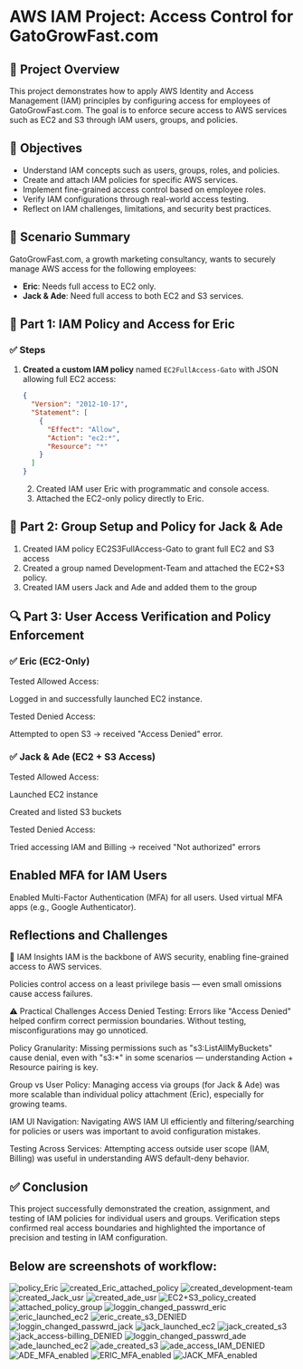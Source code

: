 # AWS IAM Project: Access Control for GatoGrowFast.com

## 📘 Project Overview

This project demonstrates how to apply AWS Identity and Access Management (IAM) principles by configuring access for employees of GatoGrowFast.com. The goal is to enforce secure access to AWS services such as EC2 and S3 through IAM users, groups, and policies.

## 🎯 Objectives

- Understand IAM concepts such as users, groups, roles, and policies.
- Create and attach IAM policies for specific AWS services.
- Implement fine-grained access control based on employee roles.
- Verify IAM configurations through real-world access testing.
- Reflect on IAM challenges, limitations, and security best practices.


## 🧩 Scenario Summary

GatoGrowFast.com, a growth marketing consultancy, wants to securely manage AWS access for the following employees:

- **Eric**: Needs full access to EC2 only.
- **Jack & Ade**: Need full access to both EC2 and S3 services.


## 🔧 Part 1: IAM Policy and Access for Eric

### ✅ Steps

1. **Created a custom IAM policy** named `EC2FullAccess-Gato` with JSON allowing full EC2 access:
   ```json
   {
     "Version": "2012-10-17",
     "Statement": [
       {
         "Effect": "Allow",
         "Action": "ec2:*",
         "Resource": "*"
       }
     ]
   }
   ```
   
   2. Created IAM user Eric with programmatic and console access.
   3. Attached the EC2-only policy directly to Eric.

## 🔧 Part 2: Group Setup and Policy for Jack & Ade

1. Created IAM policy EC2S3FullAccess-Gato to grant full EC2 and S3 access
2. Created a group named Development-Team and attached the EC2+S3 policy.
3. Created IAM users Jack and Ade and added them to the group

## 🔍 Part 3: User Access Verification and Policy Enforcement

### ✅ Eric (EC2-Only)
Tested Allowed Access:

Logged in and successfully launched EC2 instance.

Tested Denied Access:

Attempted to open S3 → received "Access Denied" error.

### ✅ Jack & Ade (EC2 + S3 Access)
Tested Allowed Access:

Launched EC2 instance

Created and listed S3 buckets

Tested Denied Access:

Tried accessing IAM and Billing → received "Not authorized" errors

## Enabled MFA for IAM Users
Enabled Multi-Factor Authentication (MFA) for all users.
Used virtual MFA apps (e.g., Google Authenticator).

##  Reflections and Challenges
🔐 IAM Insights
IAM is the backbone of AWS security, enabling fine-grained access to AWS services.

Policies control access on a least privilege basis — even small omissions cause access failures.

⚠️ Practical Challenges
Access Denied Testing:
Errors like "Access Denied" helped confirm correct permission boundaries. Without testing, misconfigurations may go unnoticed.

Policy Granularity:
Missing permissions such as "s3:ListAllMyBuckets" cause denial, even with "s3:*" in some scenarios — understanding Action + Resource pairing is key.

Group vs User Policy:
Managing access via groups (for Jack & Ade) was more scalable than individual policy attachment (Eric), especially for growing teams.

IAM UI Navigation:
Navigating AWS IAM UI efficiently and filtering/searching for policies or users was important to avoid configuration mistakes.

Testing Across Services:
Attempting access outside user scope (IAM, Billing) was useful in understanding AWS default-deny behavior.

## ✅ Conclusion
This project successfully demonstrated the creation, assignment, and testing of IAM policies for individual users and groups. Verification steps confirmed real access boundaries and highlighted the importance of precision and testing in IAM configuration.

## Below are screenshots of workflow:
![policy_Eric](./img/01_policy_for_eric.png)
![created_Eric_attached_policy](./img/02_eric_usr_attaced_policy.png)
![created_development-team](./img/03_development_group.png)
![created_Jack_usr](./img/04_jack_usr.png)
![created_ade_usr](./img/05_ade_usr.png)
![EC2+S3_policy_created](./img/06_policy_devteamfullec2s3access.png)
![attached_policy_group](./img/07_policy_devteamfullec2s3access_group.png)
![loggin_changed_passwrd_eric](./img/08_eric_passwrd_changed.png)
![eric_launched_ec2](./img/09_eric_launched_ec2.png)
![eric_create_s3_DENIED](./img/10_eric_s3_DENIED.png)
![loggin_changed_passwrd_jack](./img/11_jack_passwrd_changed.png)
![jack_launched_ec2](./img/12_jack_launched_ec2.png)
![jack_created_s3](./img/13_jack_created_s3.png)
![jack_access-billing_DENIED](./img/14_jack_billing_access_DENIED.png)
![loggin_changed_passwrd_ade](./img/15_ade_passwrd_changed.png)
![ade_launched_ec2](./img/16_ade_launched_ec2.png)
![ade_created_s3](./img/17_ade_created_s3.png)
![ade_access_IAM_DENIED](./img/18_ade_IAM_DENIED.png)
![ADE_MFA_enabled](./img/19_ADE_MFA_enabled.png)
![ERIC_MFA_enabled](./img/20_ERIC_MFA_enabled.png)
![JACK_MFA_enabled](./img/21_JACK_MFA_enabled.png)